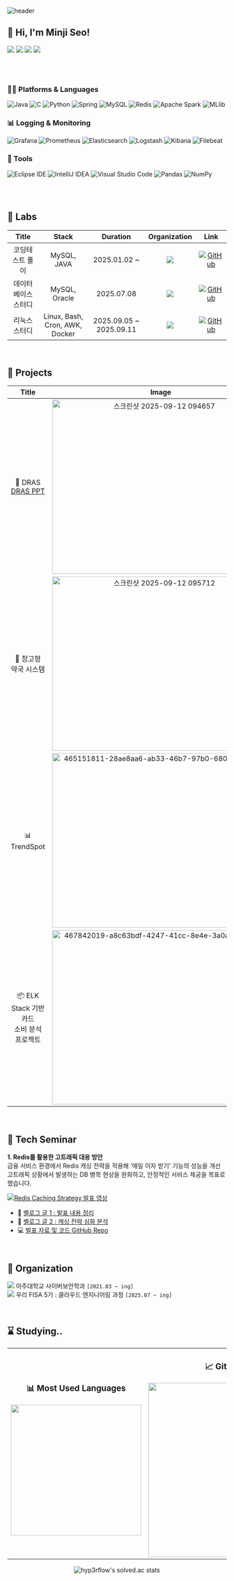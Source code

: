 
![header](https://capsule-render.vercel.app/api?type=venom&color=auto&text=Minji&animation=fadeIn&height=150&align=center)

## 👋 Hi, I'm Minji Seo!

<a href="https://github.com/menzzi" target="_blank"><img src="https://img.shields.io/badge/Github-181717?style=flat-square&logo=GitHub&logoColor=white"/></a> 
<a href="https://www.instagram.com/mindii_s/" target="_blank"><img src="https://img.shields.io/badge/instagram-E4405F?style=flat-square&logo=Instagram&logoColor=white"/></a>
<a href="https://blog.naver.com/minmin3927" target="_blank"><img src="https://img.shields.io/badge/naver.blog-03C75A?style=flat-square&logo=Naver&logoColor=white"/></a> 
<a href="https://velog.io/@menzzi" target="_blank"><img src="https://img.shields.io/badge/Velog-20C997?style=flat-square&logo=Velog&logoColor=white"/></a>
</a>  

<br><br>


### 🧑‍💻 Platforms & Languages
![Java](https://img.shields.io/badge/Java-007396?style=plastic&logo=Java&logoColor=white)
![C](https://img.shields.io/badge/C-A8B9CC?style=plastic&logo=C&logoColor=white)
![Python](https://img.shields.io/badge/Python-3776AB?style=plastic&logo=python&logoColor=white)
![Spring](https://img.shields.io/badge/Spring-6DB33F?style=plastic&logo=Spring&logoColor=white)
![MySQL](https://img.shields.io/badge/MySQL-4479A1?style=plastic&logo=MySQL&logoColor=white)
![Redis](https://img.shields.io/badge/Redis-Caching-red?style=plastic&logo=redis&logoColor=white)
![Apache Spark](https://img.shields.io/badge/Apache%20Spark-E25A1C?style=plastic&logo=apachespark&logoColor=white)
![MLlib](https://img.shields.io/badge/MLlib-FF9900?style=plastic&logo=MLlib&logoColor=white)


### 📊 Logging & Monitoring
![Grafana](https://img.shields.io/badge/Grafana-Monitoring-orange?style=plastic&logo=grafana&logoColor=white)
![Prometheus](https://img.shields.io/badge/Prometheus-Metrics-E6522C?style=plastic&logo=prometheus&logoColor=white)
![Elasticsearch](https://img.shields.io/badge/Elasticsearch-005571?style=plastic&logo=elasticsearch&logoColor=white)
![Logstash](https://img.shields.io/badge/Logstash-000000?style=plastic&logo=logstash&logoColor=white)
![Kibana](https://img.shields.io/badge/Kibana-E8478B?style=plastic&logo=kibana&logoColor=white)
![Filebeat](https://img.shields.io/badge/Filebeat-005571?style=plastic&logo=elastic&logoColor=white)

### 🔧 Tools
![Eclipse IDE](https://img.shields.io/badge/Eclipse%20IDE-2C2255?style=plastic&logo=Eclipse%20IDE&logoColor=white)
![IntelliJ IDEA](https://img.shields.io/badge/IntelliJ%20IDEA-000000?style=plastic&logo=intellijidea&logoColor=white)
![Visual Studio Code](https://img.shields.io/badge/Visual%20Studio%20Code-007ACC?style=plastic&logo=Visual%20Studio%20Code&logoColor=white)
![Pandas](https://img.shields.io/badge/Pandas-150458?style=plastic&logo=Pandas&logoColor=white)
![NumPy](https://img.shields.io/badge/Numpy-013243?style=plastic&logo=NumPy&logoColor=white)

<br><br>



## 🚀 Labs

|           Title           |     Stack     |   Duration   |     Organization     |     Link     |
|:-------------------------:|:-------------:|:------------:|:--------------------:|:------------:|
| 코딩테스트 풀이      | MySQL, JAVA   | 2025.01.02 ~ | <img src="https://img.shields.io/badge/-Individual-B497BD" /> | [![GitHub](https://img.shields.io/badge/GitHub%20%7C%20codingtest--study-181717?logo=github&logoColor=white)](https://github.com/menzzi/java-sql-self-codingtest-study.git) |
| 데이터베이스 스터디       | MySQL, Oracle | 2025.07.08   | <img src="https://img.shields.io/badge/-우리FISA%20-blue" /> | [![GitHub](https://img.shields.io/badge/GitHub%20%7C%20database--study-181717?logo=github&logoColor=white)](https://github.com/menzzi/mysql-oracle-fisa05-database-study.git) |
| 리눅스 스터디        | Linux, Bash, Cron, AWK, Docker | 2025.09.05 ~ 2025.09.11 | <img src="https://img.shields.io/badge/-우리FISA%20-blue" /> | [![GitHub](https://img.shields.io/badge/GitHub%20%7C%20linux--study-181717?logo=github&logoColor=white)](https://github.com/menzzi/linux-fisa5-study.git) |


<br>

  
## 🚩 Projects

|           Title           | Image |   Description      |   Duration   |     Organization     |     Link   |
|:-------------------------:|:--------------------:|:-------------:|:------------:|:--------------------:|:------------:|
| 🤖 DRAS <br> [DRAS PPT](https://github.com/user-attachments/files/22287669/DRAS.pdf) |  <img width="500" height="400" alt="스크린샷 2025-09-12 094657" src="https://github.com/user-attachments/assets/9b9e84e8-13f2-4677-bbb3-8ce95f74deb7"/>  | 데이터 마이닝을 활용한 신입 개발자를 위한 맞춤 채용공고 추천 시스템 | 2024.11 ~ 2024.12 | <img src="https://img.shields.io/badge/-아주대학교-midnightblue"/> | [![GitHub](https://img.shields.io/badge/GitHub%20%7C%202024F--DM--TEAM1-181717?style=for-the-badge&logo=github&logoColor=white)](https://github.com/orgs/2024F-DM-TEAM1/repositories) |
| 💊 창고형 <br> 약국 시스템 | <img width="500" height="400" alt="스크린샷 2025-09-12 095712" src="https://github.com/user-attachments/assets/aca82f5e-db60-4f30-84e9-bbb32431404f" /> | 약국 재고 관리 시스템 <br> - bash 기반 미니 프로젝트 | 2025.07.04 ~ 2025.07.10 | <img src="https://img.shields.io/badge/-우리FISA%20-blue" /> | [![GitHub](https://img.shields.io/badge/GitHub%20%7C%20pharmacy--system-181717?style=for-the-badge&logo=github&logoColor=white)](https://github.com/menzzi/java-fisa5-pharmacy-stock-project) |
| 📊 TrendSpot | <img width="500" height="400" alt="465151811-28ae8aa6-ab33-46b7-97b0-680146afc638" src="https://github.com/user-attachments/assets/01fa0c7b-81c3-488c-b971-0a4d735eb071" /> | 소상공인을 위한<br>스마트 창업 인사이트<br>플랫폼 | 2025.07.10 ~ 2025.07.14 | <img src="https://img.shields.io/badge/-우리FISA%20-blue" /> | [![GitHub](https://img.shields.io/badge/GitHub%20%7C%20trendspot-181717?style=for-the-badge&logo=github&logoColor=white)](https://github.com/menzzi/mysql-fisa-trendspot-partition) |
| 📦 ELK Stack 기반 카드 <br> 소비 분석<br> 프로젝트 | <img width="500" height="400" alt="467842019-a8c63bdf-4247-41cc-8e4e-3a0a53c33d47" src="https://github.com/user-attachments/assets/de59e7cc-1a59-4a98-9845-f537b258a15c" /> | ElasticSearch, Logstash, Kibana, Filebeat <br>실습을 중심으로 한 <br>데이터 분석 및 디지털 금융 컨설팅 | 2025.07.17 ~ 2025.07.18 | <img src="https://img.shields.io/badge/-우리FISA%20-blue" /> | [![GitHub](https://img.shields.io/badge/GitHub%20%7C%20data--analysis-181717?style=for-the-badge&logo=github&logoColor=white)](https://github.com/menzzi/elk-woori-data-consume-analysis-project) |

<br>

## 📢 Tech Seminar
**1. Redis를 활용한 고트래픽 대응 방안**  
금융 서비스 환경에서 Redis 캐싱 전략을 적용해 ‘매일 이자 받기’ 기능의 성능을 개선
고트래픽 상황에서 발생하는 DB 병목 현상을 완화하고, 안정적인 서비스 제공을 목표로 했습니다.

[![Redis Caching Strategy 발표 영상](https://img.youtube.com/vi/mDGNjxhtFtU/0.jpg)](https://www.youtube.com/watch?v=mDGNjxhtFtU)

- 📄 [벨로그 글 1 : 발표 내용 정리](https://velog.io/@menzzi/%EC%9A%B0%EB%A6%AC-FIS-%EC%95%84%EC%B9%B4%EB%8D%B0%EB%AF%B8-5%EA%B8%B0-1%EC%B0%A8-%EA%B8%B0%EC%88%A0%EC%84%B8%EB%AF%B8%EB%82%98-1)
- 📄 [벨로그 글 2 : 캐싱 전략 심화 분석](https://velog.io/@menzzi/%EC%9A%B0%EB%A6%AC-FIS-%EC%95%84%EC%B9%B4%EB%8D%B0%EB%AF%B8-5%EA%B8%B0-1%EC%B0%A8-%EA%B8%B0%EC%88%A0%EC%84%B8%EB%AF%B8%EB%82%98-2)
- 💻 [발표 자료 및 코드 GitHub Repo](https://github.com/FISA-TechSeminar)

<br>

## 🌱 Organization
<img src="https://img.shields.io/badge/-아주대학교-midnightblue" /> 아주대학교 사이버보안학과 `[2021.03 ~ ing]`  
<img src="https://img.shields.io/badge/-우리FISA%20-blue" /> 우리 FISA 5기 : 클라우드 엔지니어링 과정 `[2025.07 ~ ing]`

<br>

  
## ⌛ Studying..
<div align="center">

<table>
  <tr>
    <td align="center">
      <h3>📊 Most Used Languages</h3>
      <a href="https://github.com/anuraghazra/github-readme-stats">
        <img src="https://github-readme-stats.vercel.app/api/top-langs/?username=menzzi&layout=donut&show_icons=true&theme=default&hide_border=true&bg_color=ffffff&icon_color=C6538C&text_color=333333&title_color=DA5B0B&count_private=true&exclude_repo=Face-Transfer-Application" width="300" />
      </a>
    </td>
    <td align="center">
      <h3>📈 GitHub Stats</h3>
      <a href="https://github.com/anuraghazra/github-readme-stats">
        <img src="https://github-readme-stats.vercel.app/api?username=menzzi&show_icons=true&theme=default&hide_border=true&bg_color=ffffff&icon_color=C6538C&text_color=333333&title_color=DA5B0B&count_private=true" width="400" />
      </a>
    </td>
  </tr>
</table>

</div>

<div align="center">
  <img src="https://github-readme-solvedac.hyp3rflow.vercel.app/api/?handle=minmin3927" alt="hyp3rflow's solved.ac stats" />
</div>

